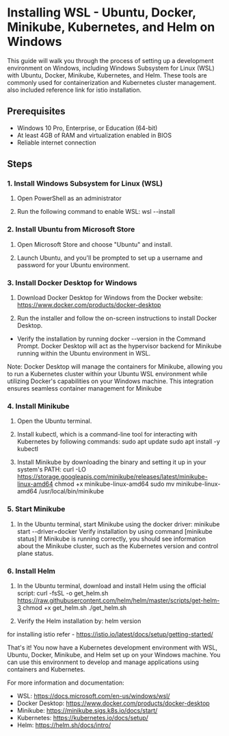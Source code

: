 
# Installing WSL - Ubuntu, Docker, Minikube, Kubernetes, and Helm on Windows

This guide will walk you through the process of setting up a development environment on Windows, including Windows Subsystem for Linux (WSL) with Ubuntu, Docker, Minikube, Kubernetes, and Helm. These tools are commonly used for containerization and Kubernetes cluster management. also included reference link for istio installation.

## Prerequisites

- Windows 10 Pro, Enterprise, or Education (64-bit)
- At least 4GB of RAM and virtualization enabled in BIOS
- Reliable internet connection

## Steps

### 1. Install Windows Subsystem for Linux (WSL)

1. Open PowerShell as an administrator 

2. Run the following command to enable WSL:  wsl --install


### 2. Install Ubuntu from Microsoft Store

1. Open Microsoft Store and choose "Ubuntu" and install.

4. Launch Ubuntu, and you'll be prompted to set up a username and password for your Ubuntu environment.

### 3. Install Docker Desktop for Windows

  1. Download Docker Desktop for Windows from the Docker website: https://www.docker.com/products/docker-desktop

  2. Run the installer and follow the on-screen instructions to install Docker Desktop.

  - Verify the installation by running docker --version in the Command Prompt. Docker Desktop will act as the hypervisor backend for Minikube running within the Ubuntu environment in WSL.

Note: Docker Desktop will manage the containers for Minikube, allowing you to run a Kubernetes cluster within your Ubuntu WSL environment while utilizing Docker's capabilities on your Windows machine. This integration ensures seamless container management for Minikube 


### 4. Install Minikube

1. Open the Ubuntu terminal.

2. Install kubectl, which is a command-line tool for interacting with Kubernetes by following commands:
  sudo apt update
  sudo apt install -y kubectl

3. Install Minikube by downloading the binary and setting it up in your system's PATH:
   curl -LO https://storage.googleapis.com/minikube/releases/latest/minikube-linux-amd64
   chmod +x minikube-linux-amd64
   sudo mv minikube-linux-amd64 /usr/local/bin/minikube

### 5. Start Minikube

1. In the Ubuntu terminal, start Minikube using the docker driver:
   minikube start --driver=docker 
Verify installation by using command [minikube status] If Minikube is running correctly, you should see information about the Minikube cluster, such as the Kubernetes version and control plane status.


### 6. Install Helm

1. In the Ubuntu terminal, download and install Helm using the official script:
curl -fsSL -o get_helm.sh https://raw.githubusercontent.com/helm/helm/master/scripts/get-helm-3
chmod +x get_helm.sh
./get_helm.sh

2. Verify the Helm installation by:
helm version


for installing istio refer - https://istio.io/latest/docs/setup/getting-started/

That's it! You now have a Kubernetes development environment with WSL, Ubuntu, Docker, Minikube, and Helm set up on your Windows machine. You can use this environment to develop and manage applications using containers and Kubernetes.

For more information and documentation:

- WSL: https://docs.microsoft.com/en-us/windows/wsl/
- Docker Desktop: https://www.docker.com/products/docker-desktop
- Minikube: https://minikube.sigs.k8s.io/docs/start/
- Kubernetes: https://kubernetes.io/docs/setup/
- Helm: https://helm.sh/docs/intro/





   



